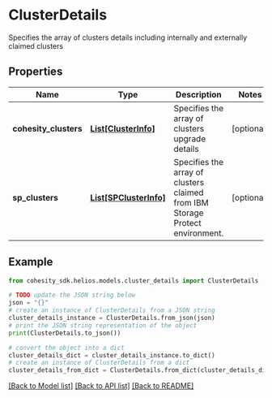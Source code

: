 # ClusterDetails

Specifies the array of clusters details including internally and externally claimed clusters

## Properties

Name | Type | Description | Notes
------------ | ------------- | ------------- | -------------
**cohesity_clusters** | [**List[ClusterInfo]**](ClusterInfo.md) | Specifies the array of clusters upgrade details | [optional] 
**sp_clusters** | [**List[SPClusterInfo]**](SPClusterInfo.md) | Specifies the array of clusters claimed from IBM Storage Protect environment. | [optional] 

## Example

```python
from cohesity_sdk.helios.models.cluster_details import ClusterDetails

# TODO update the JSON string below
json = "{}"
# create an instance of ClusterDetails from a JSON string
cluster_details_instance = ClusterDetails.from_json(json)
# print the JSON string representation of the object
print(ClusterDetails.to_json())

# convert the object into a dict
cluster_details_dict = cluster_details_instance.to_dict()
# create an instance of ClusterDetails from a dict
cluster_details_from_dict = ClusterDetails.from_dict(cluster_details_dict)
```
[[Back to Model list]](../README.md#documentation-for-models) [[Back to API list]](../README.md#documentation-for-api-endpoints) [[Back to README]](../README.md)


